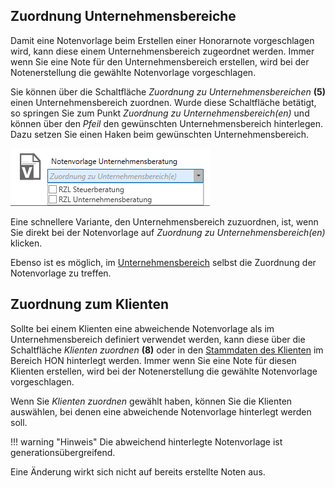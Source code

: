 ## Zuordnung Unternehmensbereiche

Damit eine Notenvorlage beim Erstellen einer Honorarnote vorgeschlagen
wird, kann diese einem Unternehmensbereich zugeordnet werden. Immer wenn
Sie eine Note für den Unternehmensbereich erstellen, wird bei der
Notenerstellung die gewählte Notenvorlage vorgeschlagen.

Sie können über die Schaltfläche *Zuordnung zu Unternehmensbereichen*
**(5)** einen Unternehmensbereich zuordnen. Wurde diese Schaltfläche
betätigt, so springen Sie zum Punkt *Zuordnung zu
Unternehmensbereich(en)* und können über den *Pfeil* den gewünschten
Unternehmensbereich hinterlegen. Dazu setzen Sie einen Haken beim
gewünschten Unternehmensbereich.

![](<img/image345.png>)

Eine schnellere Variante, den Unternehmensbereich zuzuordnen, ist, wenn
Sie direkt bei der Notenvorlage auf *Zuordnung zu Unternehmensbereich(en)*
klicken.

Ebenso ist es möglich, im [Unternehmensbereich](../Unternehmensbereiche.md) selbst die Zuordnung der
Notenvorlage zu treffen.

## Zuordnung zum Klienten

Sollte bei einem Klienten eine abweichende Notenvorlage als im
Unternehmensbereich definiert verwendet werden, kann diese über die
Schaltfläche *Klienten zuordnen* **(8)** oder in den [Stammdaten des Klienten](../Stammdaten%20Klienten.md) im Bereich HON hinterlegt werden. Immer wenn Sie eine Note
für diesen Klienten erstellen, wird bei der Notenerstellung die gewählte
Notenvorlage vorgeschlagen.

Wenn Sie *Klienten zuordnen* gewählt haben, können Sie die Klienten
auswählen, bei denen eine abweichende Notenvorlage hinterlegt werden soll.

!!! warning "Hinweis"
    Die abweichend hinterlegte Notenvorlage ist generationsübergreifend.

Eine Änderung wirkt sich nicht auf bereits erstellte Noten aus.
